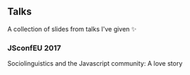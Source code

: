 ## Talks

A collection of slides from talks I've given :sparkles:

### JSconfEU 2017
Sociolinguistics and the Javascript community: A love story
